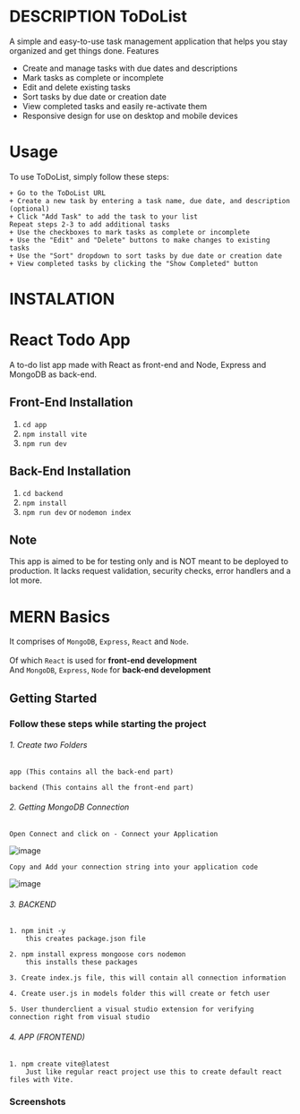 # DESCRIPTION ToDoList

A simple and easy-to-use task management application that helps you stay organized and get things done.
Features

   + Create and manage tasks with due dates and descriptions
   + Mark tasks as complete or incomplete
   + Edit and delete existing tasks
   + Sort tasks by due date or creation date
   + View completed tasks and easily re-activate them
   + Responsive design for use on desktop and mobile devices
   
# Usage

To use ToDoList, simply follow these steps:

    + Go to the ToDoList URL
    + Create a new task by entering a task name, due date, and description (optional)
    + Click "Add Task" to add the task to your list
    Repeat steps 2-3 to add additional tasks
    + Use the checkboxes to mark tasks as complete or incomplete
    + Use the "Edit" and "Delete" buttons to make changes to existing tasks
    + Use the "Sort" dropdown to sort tasks by due date or creation date
    + View completed tasks by clicking the "Show Completed" button

# INSTALATION

# React Todo App
A to-do list app made with React as front-end and Node, Express and MongoDB as back-end.

## Front-End Installation
1. `cd app`
2. `npm install vite`
3. `npm run dev`

## Back-End Installation
1. `cd backend`
2. `npm install`
3. `npm run dev` or `nodemon index`

## Note
This app is aimed to be for testing only and is NOT meant to be deployed to production. It lacks request validation, security checks, error handlers and a lot more.

# MERN Basics

It comprises of `MongoDB`, `Express`, `React` and `Node`. <br><br>
Of which `React` is used for **front-end development** <br>
And `MongoDB`, `Express`, `Node` for **back-end development**

## Getting Started
### Follow these steps while starting the project

###### 1.  Create two Folders

    app (This contains all the back-end part)
  
    backend (This contains all the front-end part)
  
###### 2.  Getting MongoDB Connection

    Open Connect and click on - Connect your Application
    
  ![image](https://user-images.githubusercontent.com/76637730/174515425-a6b7db82-5cd3-4cc3-9b27-ecad8e395983.png)
  
    Copy and Add your connection string into your application code
    
  ![image](https://user-images.githubusercontent.com/76637730/174516230-232c6be6-d00b-4067-b15e-1f9cf9c57784.png)

  
###### 3.  BACKEND

    1. npm init -y
        this creates package.json file
        
    2. npm install express mongoose cors nodemon
        this installs these packages
        
    3. Create index.js file, this will contain all connection information
    
    4. Create user.js in models folder this will create or fetch user
    
    5. User thunderclient a visual studio extension for verifying connection right from visual studio
  
###### 4.  APP (FRONTEND)

    1. npm create vite@latest 
        Just like regular react project use this to create default react files with Vite.
  
### Screenshots
